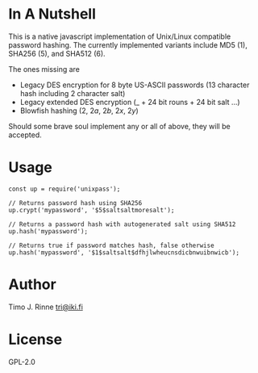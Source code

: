 In A Nutshell
=============

This is a native javascript implementation of Unix/Linux compatible
password hashing. The currently implemented variants include MD5
($1$), SHA256 ($5$), and SHA512 ($6$).

The ones missing are
  - Legacy DES encryption for 8 byte US-ASCII passwords (13 character hash including 2 character salt)
  - Legacy extended DES encryption (_ + 24 bit rouns + 24 bit salt ...)
  - Blowfish hashing ($2$, $2a$, $2b$, $2x$, $2y$)

Should some brave soul implement any or all of above, they will be accepted.


Usage
=====

```
const up = require('unixpass');

// Returns password hash using SHA256
up.crypt('mypassword', '$5$saltsaltmoresalt');

// Returns a password hash with autogenerated salt using SHA512
up.hash('mypassword');

// Returns true if password matches hash, false otherwise
up.hash('mypassword', '$1$saltsalt$dfhjlwheucnsdicbnwuibnwicb');

```

Author
======

Timo J. Rinne <tri@iki.fi>


License
=======

GPL-2.0
